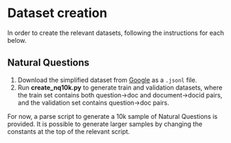 # Dataset creation

In order to create the relevant datasets, following the instructions for each below.

## Natural Questions

1. Download the simplified dataset from [Google](https://ai.google.com/research/NaturalQuestions/download) as a `.jsonl` file.
2. Run **create_nq10k.py** to generate train and validation datasets, where the train set contains both question->doc and document->docid pairs, and the validation set contains question->doc pairs.

For now, a parse script to generate a 10k sample of Natural Questions is provided. It is possible to generate larger samples by changing the constants at the top of the relevant script.